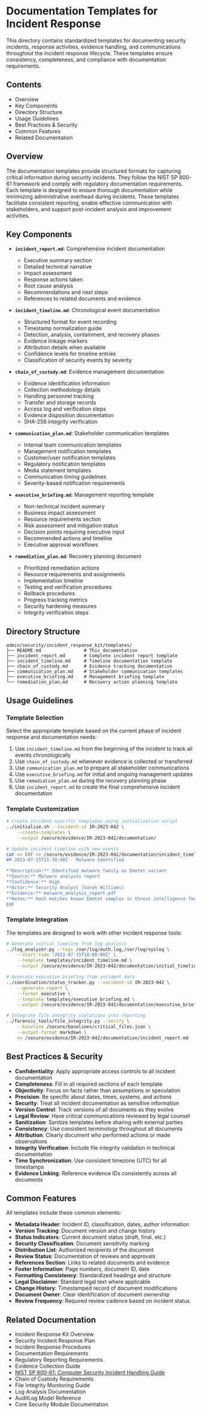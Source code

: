 # Documentation Templates for Incident Response

This directory contains standardized templates for documenting security incidents, response activities, evidence handling, and communications throughout the incident response lifecycle. These templates ensure consistency, completeness, and compliance with documentation requirements.

## Contents

- Overview
- Key Components
- Directory Structure
- Usage Guidelines
- Best Practices & Security
- Common Features
- Related Documentation

## Overview

The documentation templates provide structured formats for capturing critical information during security incidents. They follow the NIST SP 800-61 framework and comply with regulatory documentation requirements. Each template is designed to ensure thorough documentation while minimizing administrative overhead during incidents. These templates facilitate consistent reporting, enable effective communication with stakeholders, and support post-incident analysis and improvement activities.

## Key Components

- **`incident_report.md`**: Comprehensive incident documentation
  - Executive summary section
  - Detailed technical narrative
  - Impact assessment
  - Response actions taken
  - Root cause analysis
  - Recommendations and next steps
  - References to related documents and evidence

- **`incident_timeline.md`**: Chronological event documentation
  - Structured format for event recording
  - Timestamp normalization guide
  - Detection, analysis, containment, and recovery phases
  - Evidence linkage markers
  - Attribution details when available
  - Confidence levels for timeline entries
  - Classification of security events by severity

- **`chain_of_custody.md`**: Evidence management documentation
  - Evidence identification information
  - Collection methodology details
  - Handling personnel tracking
  - Transfer and storage records
  - Access log and verification steps
  - Evidence disposition documentation
  - SHA-256 integrity verification

- **`communication_plan.md`**: Stakeholder communication templates
  - Internal team communication templates
  - Management notification templates
  - Customer/user notification templates
  - Regulatory notification templates
  - Media statement templates
  - Communication timing guidelines
  - Severity-based notification requirements

- **`executive_briefing.md`**: Management reporting template
  - Non-technical incident summary
  - Business impact assessment
  - Resource requirements section
  - Risk assessment and mitigation status
  - Decision points requiring executive input
  - Recommended actions and timeline
  - Executive approval workflows

- **`remediation_plan.md`**: Recovery planning document
  - Prioritized remediation actions
  - Resource requirements and assignments
  - Implementation timeline
  - Testing and verification procedures
  - Rollback procedures
  - Progress tracking metrics
  - Security hardening measures
  - Integrity verification steps

## Directory Structure

```plaintext
admin/security/incident_response_kit/templates/
├── README.md                # This documentation
├── incident_report.md       # Complete incident report template
├── incident_timeline.md     # Timeline documentation template
├── chain_of_custody.md      # Evidence tracking documentation
├── communication_plan.md    # Stakeholder communication templates
├── executive_briefing.md    # Management briefing template
└── remediation_plan.md      # Recovery action planning template
```

## Usage Guidelines

### Template Selection

Select the appropriate template based on the current phase of incident response and documentation needs:

1. Use `incident_timeline.md` from the beginning of the incident to track all events chronologically
2. Use `chain_of_custody.md` whenever evidence is collected or transferred
3. Use `communication_plan.md` to prepare all stakeholder communications
4. Use `executive_briefing.md` for initial and ongoing management updates
5. Use `remediation_plan.md` during the recovery planning phase
6. Use `incident_report.md` to create the final comprehensive incident documentation

### Template Customization

```bash
# Create incident-specific templates using initialization script
../initialize.sh --incident-id IR-2023-042 \
    --create-templates \
    --output /secure/evidence/IR-2023-042/documentation/

# Update incident timeline with new events
cat << EOF >> /secure/evidence/IR-2023-042/documentation/incident_timeline.md
## 2023-07-15T15:30:00Z - Malware Identified

**Description:** Identified malware family as Emotet variant
**Source:** Malware analysis report
**Confidence:** High
**Actor:** Security Analyst (Sarah Williams)
**Evidence:** malware_analysis_report.pdf
**Notes:** Hash matches known Emotet samples in threat intelligence feed
EOF
```

### Template Integration

The templates are designed to work with other incident response tools:

```bash
# Generate initial timeline from log analysis
../log_analyzer.py --logs /var/log/auth.log,/var/log/syslog \
    --start-time "2023-07-15T10:00:00Z" \
    --template templates/incident_timeline.md \
    --output /secure/evidence/IR-2023-042/documentation/initial_timeline.md

# Generate executive briefing from incident data
../coordination/status_tracker.py --incident-id IR-2023-042 \
    --generate-report \
    --format executive \
    --template templates/executive_briefing.md \
    --output /secure/evidence/IR-2023-042/documentation/executive_briefing.md

# Integrate file integrity violations into reporting
../forensic_tools/file_integrity.py --verify \
    --baseline /secure/baselines/critical_files.json \
    --output-format markdown \
    >> /secure/evidence/IR-2023-042/documentation/incident_report.md
```

## Best Practices & Security

- **Confidentiality**: Apply appropriate access controls to all incident documentation
- **Completeness**: Fill in all required sections of each template
- **Objectivity**: Focus on facts rather than assumptions or speculation
- **Precision**: Be specific about dates, times, systems, and actions
- **Security**: Treat all incident documentation as sensitive information
- **Version Control**: Track versions of all documents as they evolve
- **Legal Review**: Have critical communications reviewed by legal counsel
- **Sanitization**: Sanitize templates before sharing with external parties
- **Consistency**: Use consistent terminology throughout all documents
- **Attribution**: Clearly document who performed actions or made observations
- **Integrity Verification**: Include file integrity validation in technical documentation
- **Time Synchronization**: Use consistent timezone (UTC) for all timestamps
- **Evidence Linking**: Reference evidence IDs consistently across all documents

## Common Features

All templates include these common elements:

- **Metadata Header**: Incident ID, classification, dates, author information
- **Version Tracking**: Document version and change history
- **Status Indicators**: Current document status (draft, final, etc.)
- **Security Classification**: Document sensitivity marking
- **Distribution List**: Authorized recipients of the document
- **Review Status**: Documentation of reviews and approvals
- **References Section**: Links to related documents and evidence
- **Footer Information**: Page numbers, document ID, date
- **Formatting Consistency**: Standardized headings and structure
- **Legal Disclaimer**: Standard legal text where applicable
- **Change History**: Timestamped record of document modifications
- **Document Owner**: Clear identification of document ownership
- **Review Frequency**: Required review cadence based on incident status

## Related Documentation

- Incident Response Kit Overview
- Security Incident Response Plan
- Incident Response Procedures
- Documentation Requirements
- Regulatory Reporting Requirements
- Evidence Collection Guide
- [NIST SP 800-61: Computer Security Incident Handling Guide](https://csrc.nist.gov/publications/detail/sp/800-61/rev-2/final)
- Chain of Custody Requirements
- File Integrity Monitoring Guide
- Log Analysis Documentation
- AuditLog Model Reference
- Core Security Module Documentation
